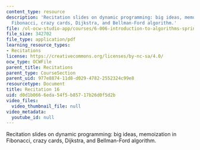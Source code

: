 ```yaml
---
content_type: resource
description: 'Recitation slides on dynamic programming: big ideas, memoization in
  Fibonacci, crazy cards, Dijkstra, and Bellman-Ford algorithm.'
file: /ol-ocw-studio-app/courses/6-006-introduction-to-algorithms-spring-2008/d0d1b0666eda54f5b85717b26d0f5d2b_recitation16.pdf
file_size: 342702
file_type: application/pdf
learning_resource_types:
- Recitations
license: https://creativecommons.org/licenses/by-nc-sa/4.0/
ocw_type: OCWFile
parent_title: Recitations
parent_type: CourseSection
parent_uid: 977e8874-11d8-d029-4782-2552324c99e8
resourcetype: Document
title: Recitation 16
uid: d0d1b066-6eda-54f5-b857-17b26d0f5d2b
video_files:
  video_thumbnail_file: null
video_metadata:
  youtube_id: null
---
```

Recitation slides on dynamic programming: big ideas, memoization in Fibonacci, crazy cards, Dijkstra, and Bellman-Ford algorithm.
